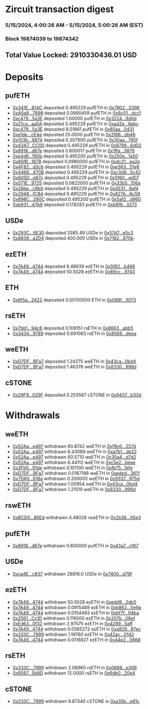 # Zircuit transaction digest
### 5/15/2024, 4:00:26 AM - 5/15/2024, 5:00:26 AM (EST)
### Block 19874039 to 19874342

## Total Value Locked: 2910330436.01 USD

# Deposits
## pufETH
- [0x341E...814C](https://etherscan.io/address/0x341E0969B8b444bc7Da9483bB945cA967A8C814C) deposited 0.495229 pufETH in [0x7902...5396](https://etherscan.io/tx/0x341E0969B8b444bc7Da9483bB945cA967A8C814C)
- [0xA5a9...7898](https://etherscan.io/address/0xA5a9CF3b8826169FD195b15A34a5f3d6E91d7898) deposited 0.0990459 pufETH in [0x6c01...dcc1](https://etherscan.io/tx/0xA5a9CF3b8826169FD195b15A34a5f3d6E91d7898)
- [0xc479...5a3E](https://etherscan.io/address/0xc479f79cb6A847DCA0C0565998870258F6705a3E) deposited 1.00000 pufETH in [0x3224...9d0d](https://etherscan.io/tx/0xc479f79cb6A847DCA0C0565998870258F6705a3E)
- [0x21ca...aa5A](https://etherscan.io/address/0x21cad0b6CEDeB63bd107372E29ff9556966Caa5A) deposited 0.495229 pufETH in [0xad2e...8abc](https://etherscan.io/tx/0x21cad0b6CEDeB63bd107372E29ff9556966Caa5A)
- [0xc479...5a3E](https://etherscan.io/address/0xc479f79cb6A847DCA0C0565998870258F6705a3E) deposited 8.01861 pufETH in [0x85aa...0431](https://etherscan.io/tx/0xc479f79cb6A847DCA0C0565998870258F6705a3E)
- [0xe1de...cE4e](https://etherscan.io/address/0xe1de3536C0a877bc90A2c2A9BB3bd713C8eccE4e) deposited 25.0000 pufETH in [0x2f86...db46](https://etherscan.io/tx/0xe1de3536C0a877bc90A2c2A9BB3bd713C8eccE4e)
- [0x103b...9874](https://etherscan.io/address/0x103b26F719553eb0A18d813F4e27B9e924859874) deposited 0.207900 pufETH in [0x30aa...785f](https://etherscan.io/tx/0x103b26F719553eb0A18d813F4e27B9e924859874)
- [0x43A7...CC00](https://etherscan.io/address/0x43A7f65E8490F57BEa9BaF51EEf02ED14AA9CC00) deposited 0.495229 pufETH in [0x9798...6d02](https://etherscan.io/tx/0x43A7f65E8490F57BEa9BaF51EEf02ED14AA9CC00)
- [0x8918...d67e](https://etherscan.io/address/0x8918760945AD8499d5DE361f17B839686080d67e) deposited 0.800017 pufETH in [0x1ffa...3879](https://etherscan.io/tx/0x8918760945AD8499d5DE361f17B839686080d67e)
- [0xe4d6...190b](https://etherscan.io/address/0xe4d6f2eC744fC0bb1985B8bD20e9015eB75C190b) deposited 0.495200 pufETH in [0x250e...1a50](https://etherscan.io/tx/0xe4d6f2eC744fC0bb1985B8bD20e9015eB75C190b)
- [0x85fB...187B](https://etherscan.io/address/0x85fB7a773AE571c907283fA68277A86a8c53187B) deposited 0.0990000 pufETH in [0xdc21...ea2e](https://etherscan.io/tx/0x85fB7a773AE571c907283fA68277A86a8c53187B)
- [0x4F82...d3c6](https://etherscan.io/address/0x4F827cBbA05f54fb362AEcc22EC3F7334c8ad3c6) deposited 0.495229 pufETH in [0xe363...51e6](https://etherscan.io/tx/0x4F827cBbA05f54fb362AEcc22EC3F7334c8ad3c6)
- [0x4466...470B](https://etherscan.io/address/0x446696e8C32B7BAB7E7E29eb02671e7d9d3c470B) deposited 0.495229 pufETH in [0xc3d9...5c42](https://etherscan.io/tx/0x446696e8C32B7BAB7E7E29eb02671e7d9d3c470B)
- [0x605D...e87c](https://etherscan.io/address/0x605DDE148Ead20C63ab404C24676B6b70D79e87c) deposited 0.495229 pufETH in [0x5f60...ed07](https://etherscan.io/tx/0x605DDE148Ead20C63ab404C24676B6b70D79e87c)
- [0x571E...9725](https://etherscan.io/address/0x571Ed3FDa0b5c337ab6d981ad2A888b1B4c19725) deposited 0.0822000 pufETH in [0x33b5...156a](https://etherscan.io/tx/0x571Ed3FDa0b5c337ab6d981ad2A888b1B4c19725)
- [0x26be...c8b0](https://etherscan.io/address/0x26be6673b3540b1b152096b4A794b8C59639c8b0) deposited 0.495229 pufETH in [0x4531...9af4](https://etherscan.io/tx/0x26be6673b3540b1b152096b4A794b8C59639c8b0)
- [0x2948...fC84](https://etherscan.io/address/0x29487A9982E8ce3F23E501c5700B856368c9fC84) deposited 0.495229 pufETH in [0x827b...6c59](https://etherscan.io/tx/0x29487A9982E8ce3F23E501c5700B856368c9fC84)
- [0x898C...280C](https://etherscan.io/address/0x898C209e6c7376457ec040834Ef59B860d0f280C) deposited 0.495200 pufETH in [0x5a12...d960](https://etherscan.io/tx/0x898C209e6c7376457ec040834Ef59B860d0f280C)
- [0xb931...47b9](https://etherscan.io/address/0xb9317C8fac6A9ABE1EE564f603292388d92C47b9) deposited 0.178283 pufETH in [0xb8f6...3373](https://etherscan.io/tx/0xb9317C8fac6A9ABE1EE564f603292388d92C47b9)
## USDe
- [0x293C...6E30](https://etherscan.io/address/0x293C6937D8D82e05B01335F7B33FBA0c8e256E30) deposited 3385.49 USDe in [0x57d7...e5c3](https://etherscan.io/tx/0x293C6937D8D82e05B01335F7B33FBA0c8e256E30)
- [0x8839...a2D4](https://etherscan.io/address/0x8839c0105d120bB26153004C27Bf472BD5EFa2D4) deposited 400.000 USDe in [0x7182...870b](https://etherscan.io/tx/0x8839c0105d120bB26153004C27Bf472BD5EFa2D4)
## ezETH
- [0x7A49...4744](https://etherscan.io/address/0x7A493Be5c2ce014cD049Bf178a1ac0Db1B434744) deposited 9.48639 ezETH in [0x5f82...b466](https://etherscan.io/tx/0x7A493Be5c2ce014cD049Bf178a1ac0Db1B434744)
- [0x7A49...4744](https://etherscan.io/address/0x7A493Be5c2ce014cD049Bf178a1ac0Db1B434744) deposited 50.5028 ezETH in [0x89cc...9743](https://etherscan.io/tx/0x7A493Be5c2ce014cD049Bf178a1ac0Db1B434744)
## ETH
- [0x6f5a...2422](https://etherscan.io/address/0x6f5a993D931135377F76E5a75A37804a8F772422) deposited 0.00100000 ETH in [0x089f...3073](https://etherscan.io/tx/0x6f5a993D931135377F76E5a75A37804a8F772422)
## rsETH
- [0x7bb1...94c8](https://etherscan.io/address/0x7bb1D272FC38455A7da609b40A717Bcc5E1694c8) deposited 0.109151 rsETH in [0x8663...abb5](https://etherscan.io/tx/0x7bb1D272FC38455A7da609b40A717Bcc5E1694c8)
- [0x3434...9789](https://etherscan.io/address/0x34349c5569e7B846c3558961552D2202760A9789) deposited 0.691083 rsETH in [0x8569...deea](https://etherscan.io/tx/0x34349c5569e7B846c3558961552D2202760A9789)
## weETH
- [0xD7DF...BFa7](https://etherscan.io/address/0xD7DF7E085214743530afF339aFC420c7c720BFa7) deposited 1.24275 weETH in [0x43ca...0bd4](https://etherscan.io/tx/0xD7DF7E085214743530afF339aFC420c7c720BFa7)
- [0xD7DF...BFa7](https://etherscan.io/address/0xD7DF7E085214743530afF339aFC420c7c720BFa7) deposited 1.46376 weETH in [0x8330...998d](https://etherscan.io/tx/0xD7DF7E085214743530afF339aFC420c7c720BFa7)
## cSTONE
- [0x29F9...029F](https://etherscan.io/address/0x29F90DeB2b1B4bbED2707211A5b978547599029F) deposited 0.253567 cSTONE in [0x9437...b33d](https://etherscan.io/tx/0x29F90DeB2b1B4bbED2707211A5b978547599029F)
# Withdrawals
## weETH
- [0x52Aa...e497](https://etherscan.io/address/0x52Aa899454998Be5b000Ad077a46Bbe360F4e497) withdrawn 60.8742 weETH in [0xf9c6...257d](https://etherscan.io/tx/0x52Aa899454998Be5b000Ad077a46Bbe360F4e497)
- [0x52Aa...e497](https://etherscan.io/address/0x52Aa899454998Be5b000Ad077a46Bbe360F4e497) withdrawn 6.43089 weETH in [0xa7b1...de22](https://etherscan.io/tx/0x52Aa899454998Be5b000Ad077a46Bbe360F4e497)
- [0x52Aa...e497](https://etherscan.io/address/0x52Aa899454998Be5b000Ad077a46Bbe360F4e497) withdrawn 60.5710 weETH in [0x35a4...d7d2](https://etherscan.io/tx/0x52Aa899454998Be5b000Ad077a46Bbe360F4e497)
- [0x52Aa...e497](https://etherscan.io/address/0x52Aa899454998Be5b000Ad077a46Bbe360F4e497) withdrawn 6.44112 weETH in [0xc5e2...beae](https://etherscan.io/tx/0x52Aa899454998Be5b000Ad077a46Bbe360F4e497)
- [0x3Fb5...91de](https://etherscan.io/address/0x3Fb55128fcfA37623A0d2d17789aaad28a4891de) withdrawn 0.101100 weETH in [0xfb75...1efe](https://etherscan.io/tx/0x3Fb55128fcfA37623A0d2d17789aaad28a4891de)
- [0xD7DF...BFa7](https://etherscan.io/address/0xD7DF7E085214743530afF339aFC420c7c720BFa7) withdrawn 0.0187198 weETH in [0xeded...3611](https://etherscan.io/tx/0xD7DF7E085214743530afF339aFC420c7c720BFa7)
- [0x7DA0...618a](https://etherscan.io/address/0x7DA02E5a5dFb3312A2B8487a04Cb6B062923618a) withdrawn 0.200000 weETH in [0x9337...975d](https://etherscan.io/tx/0x7DA02E5a5dFb3312A2B8487a04Cb6B062923618a)
- [0xD7DF...BFa7](https://etherscan.io/address/0xD7DF7E085214743530afF339aFC420c7c720BFa7) withdrawn 1.00954 weETH in [0x43ca...0bd4](https://etherscan.io/tx/0xD7DF7E085214743530afF339aFC420c7c720BFa7)
- [0xD7DF...BFa7](https://etherscan.io/address/0xD7DF7E085214743530afF339aFC420c7c720BFa7) withdrawn 1.21519 weETH in [0x8330...998d](https://etherscan.io/tx/0xD7DF7E085214743530afF339aFC420c7c720BFa7)
## rswETH
- [0xBCD0...86Ed](https://etherscan.io/address/0xBCD07DF5cBB307c40C5C7190A5725e8cdcf286Ed) withdrawn 4.48028 rswETH in [0x2b36...05e3](https://etherscan.io/tx/0xBCD07DF5cBB307c40C5C7190A5725e8cdcf286Ed)
## pufETH
- [0x8918...d67e](https://etherscan.io/address/0x8918760945AD8499d5DE361f17B839686080d67e) withdrawn 0.800000 pufETH in [0x43a7...cf67](https://etherscan.io/tx/0x8918760945AD8499d5DE361f17B839686080d67e)
## USDe
- [0xca4E...c837](https://etherscan.io/address/0xca4E0e5374563367Bd4e9e45c6013552bEd6c837) withdrawn 28816.0 USDe in [0x7400...d79f](https://etherscan.io/tx/0xca4E0e5374563367Bd4e9e45c6013552bEd6c837)
## ezETH
- [0x7A49...4744](https://etherscan.io/address/0x7A493Be5c2ce014cD049Bf178a1ac0Db1B434744) withdrawn 50.5028 ezETH in [0xedd9...2db5](https://etherscan.io/tx/0x7A493Be5c2ce014cD049Bf178a1ac0Db1B434744)
- [0x7A49...4744](https://etherscan.io/address/0x7A493Be5c2ce014cD049Bf178a1ac0Db1B434744) withdrawn 0.0915489 ezETH in [0xb862...0e9a](https://etherscan.io/tx/0x7A493Be5c2ce014cD049Bf178a1ac0Db1B434744)
- [0x7A49...4744](https://etherscan.io/address/0x7A493Be5c2ce014cD049Bf178a1ac0Db1B434744) withdrawn 0.0154493 ezETH in [0xbf7f...94ba](https://etherscan.io/tx/0x7A493Be5c2ce014cD049Bf178a1ac0Db1B434744)
- [0x2561...Cc1D](https://etherscan.io/address/0x2561A8dBc09D7a56e4c2ed7F7d50e0d24974Cc1D) withdrawn 0.119000 ezETH in [0x207b...06ef](https://etherscan.io/tx/0x2561A8dBc09D7a56e4c2ed7F7d50e0d24974Cc1D)
- [0xEd63...0f32](https://etherscan.io/address/0xEd6332e5FAE09BE389f262B584688B6077670f32) withdrawn 2.97575 ezETH in [0x4289...5aff](https://etherscan.io/tx/0xEd6332e5FAE09BE389f262B584688B6077670f32)
- [0x7A49...4744](https://etherscan.io/address/0x7A493Be5c2ce014cD049Bf178a1ac0Db1B434744) withdrawn 0.0585272 ezETH in [0xa929...87ec](https://etherscan.io/tx/0x7A493Be5c2ce014cD049Bf178a1ac0Db1B434744)
- [0x333C...7999](https://etherscan.io/address/0x333C15F06669CbA81366cf76319F013F9D387999) withdrawn 1.19760 ezETH in [0x42ac...0142](https://etherscan.io/tx/0x333C15F06669CbA81366cf76319F013F9D387999)
- [0x7A49...4744](https://etherscan.io/address/0x7A493Be5c2ce014cD049Bf178a1ac0Db1B434744) withdrawn 0.0116627 ezETH in [0x44e2...0668](https://etherscan.io/tx/0x7A493Be5c2ce014cD049Bf178a1ac0Db1B434744)
## rsETH
- [0x333C...7999](https://etherscan.io/address/0x333C15F06669CbA81366cf76319F013F9D387999) withdrawn 2.08960 rsETH in [0x0688...e306](https://etherscan.io/tx/0x333C15F06669CbA81366cf76319F013F9D387999)
- [0x9587...5b8D](https://etherscan.io/address/0x95876CbeC9cf90d3023Dc917373Cf97fec605b8D) withdrawn 12.0000 rsETH in [0x6db0...20e4](https://etherscan.io/tx/0x95876CbeC9cf90d3023Dc917373Cf97fec605b8D)
## cSTONE
- [0x333C...7999](https://etherscan.io/address/0x333C15F06669CbA81366cf76319F013F9D387999) withdrawn 9.87340 cSTONE in [0xa35b...e81c](https://etherscan.io/tx/0x333C15F06669CbA81366cf76319F013F9D387999)
